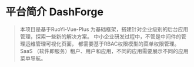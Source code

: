 # 平台简介 DashForge

> 本项目是基于RuoYi-Vue-Plus 为基础框架，搭建针对企业级别的后台应用管理，探索一些新的解决方案。
> 中小企业研发过程中，不管是中间件的管理运维管理可视化页面， 都需要基于RBAC权限模型的菜单权限管理。
> SaaS （软件即服务）租户、用户和应用，不同的应用需要展示不同的应用菜单导航。
